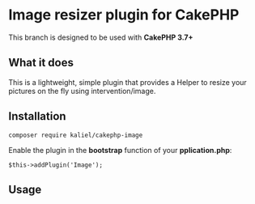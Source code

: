 # Image resizer plugin for CakePHP

This branch is designed to be used with **CakePHP 3.7+**

## What it does

This is a lightweight, simple plugin that provides a Helper to resize your pictures on the fly using intervention/image.

## Installation

```
composer require kaliel/cakephp-image
```

Enable the plugin in the **bootstrap** function of your **pplication.php**:
```
$this->addPlugin('Image');
```

## Usage

